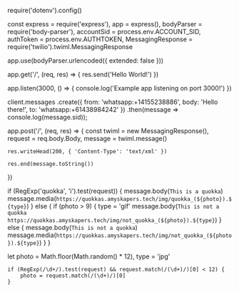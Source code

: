 <!-- Express App -->
require('dotenv').config()

const express = require('express'),
	app = express(),
	bodyParser = require('body-parser'),
	accountSid = process.env.ACCOUNT_SID,
	authToken = process.env.AUTHTOKEN,
	MessagingResponse = require('twilio').twiml.MessagingResponse

app.use(bodyParser.urlencoded({ extended: false }))

app.get('/', (req, res) => {
	res.send('Hello World!')
})

app.listen(3000, () => {
	console.log('Example app listening on port 3000!')
})


<!-- Using Twilio to send message -->
client.messages
      .create({
         from: 'whatsapp:+14155238886',
         body: 'Hello there!',
         to: 'whatsapp:+61438984242'
       })
      .then(message => console.log(message.sid));

<!-- Using Twilio to Respond to Message -->
app.post('/', (req, res) => {
	const twiml = new MessagingResponse(),
		request = req.body.Body,
		message = twiml.message()
	

	

	res.writeHead(200, { 'Content-Type': 'text/xml' })

	res.end(message.toString())
})

<!-- AI -->
if (RegExp('quokka', 'i').test(request)) {
		message.body(`This is a quokka`)
		message.media(`https://quokkas.amyskapers.tech/img/quokka_(${photo}).${type}`)
	} else {
		if (photo > 9) {
			type = 'gif'
			message.body(`This is not a quokka https://quokkas.amyskapers.tech/img/not_quokka_(${photo}).${type}`)
		} else {
			message.body(`This is not a quokka`)
			message.media(`https://quokkas.amyskapers.tech/img/not_quokka_(${photo}).${type}`)
		}
	}

<!-- Random Image -->
let photo = Math.floor(Math.random() * 12),
		type = 'jpg'

	if (RegExp(/\d+/).test(request) && request.match(/(\d+)/)[0] < 12) {
		photo = request.match(/(\d+)/)[0]
	}